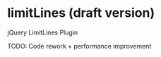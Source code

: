 limitLines (draft version)
==========================

jQuery LimitLines Plugin

TODO: Code rework + performance improvement